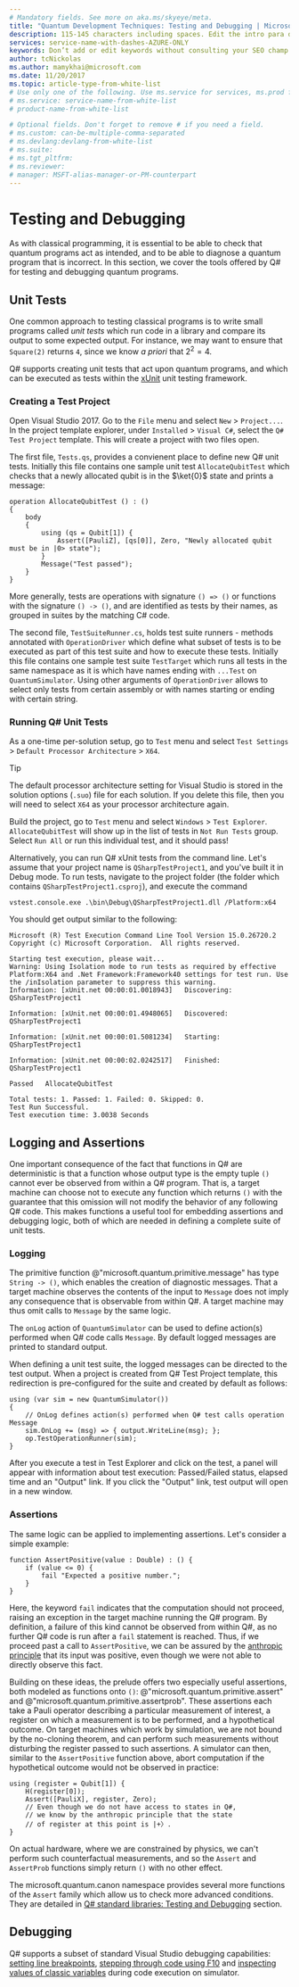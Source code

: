 ```yaml
---
# Mandatory fields. See more on aka.ms/skyeye/meta.
title: "Quantum Development Techniques: Testing and Debugging | Microsoft Docs"
description: 115-145 characters including spaces. Edit the intro para describing article intent to fit here. This abstract displays in the search result.
services: service-name-with-dashes-AZURE-ONLY 
keywords: Don’t add or edit keywords without consulting your SEO champ.
author: tcNickolas
ms.author: mamykhai@microsoft.com
ms.date: 11/20/2017
ms.topic: article-type-from-white-list
# Use only one of the following. Use ms.service for services, ms.prod for on-prem. Remove the # before the relevant field.
# ms.service: service-name-from-white-list
# product-name-from-white-list

# Optional fields. Don't forget to remove # if you need a field.
# ms.custom: can-be-multiple-comma-separated
# ms.devlang:devlang-from-white-list
# ms.suite: 
# ms.tgt_pltfrm:
# ms.reviewer:
# manager: MSFT-alias-manager-or-PM-counterpart
---
```


# Testing and Debugging

As with classical programming, it is essential to be able to check that quantum programs act as intended, and to be able to diagnose a quantum program that is incorrect.
In this section, we cover the tools offered by Q# for testing and debugging quantum programs.

## Unit Tests

One common approach to testing classical programs is to write small programs called *unit tests* which run code in a library and compare its output to some expected output.
For instance, we may want to ensure that `Square(2)` returns `4`, since we know *a priori* that $2^2 = 4$.

Q# supports creating unit tests that act upon quantum programs, and which can be executed as tests within the [xUnit](https://xunit.github.io/) unit testing framework.

### Creating a Test Project

Open Visual Studio 2017. Go to the `File` menu and select `New` > `Project...`.
In the project template explorer, under `Installed` > `Visual C#`,
select the `Q# Test Project` template. This will create a project with two files open. 

The first file, `Tests.qs`, provides a convienent place to define new Q# unit tests.
Initially this file contains one sample unit test `AllocateQubitTest` which checks that a newly allocated qubit is in the $\ket{0}$ state and prints a message:

```qsharp
operation AllocateQubitTest () : ()
{
    body
    {
        using (qs = Qubit[1]) {
            Assert([PauliZ], [qs[0]], Zero, "Newly allocated qubit must be in |0> state");
        }
        Message("Test passed");
    }
}
```

More generally, tests are operations with signature `() => ()` or functions with the signature `() -> ()`, and are identified as tests by their names, as grouped in suites by the matching C# code.

The second file, `TestSuiteRunner.cs`, holds test suite runners - methods annotated with `OperationDriver` which define what subset of tests is to be executed as part of this test suite and how to execute these tests. Initially this file contains one sample test suite `TestTarget` which runs all tests in the same namespace as it is which have names ending with `...Test` on `QuantumSimulator`. Using other arguments of `OperationDriver` allows to select only tests from certain assembly or with names starting or ending with certain string.

### Running Q# Unit Tests

As a one-time per-solution setup, go to `Test` menu and select `Test Settings` > `Default Processor Architecture` > `X64`.

> [!TIP]
> The default processor architecture setting for Visual Studio is stored in the solution options (`.suo`) file for each solution.
> If you delete this file, then you will need to select `X64` as your processor architecture again.

Build the project, go to `Test` menu and select `Windows` > `Test Explorer`. `AllocateQubitTest` will show up in the list of tests in `Not Run Tests` group. Select `Run All` or run this individual test, and it should pass!

Alternatively, you can run Q# xUnit tests from the command line. Let's assume that your project name is `QSharpTestProject1`, and you've built it in Debug mode. To run tests, navigate to the project folder (the folder which contains `QSharpTestProject1.csproj`), and execute the command

```
vstest.console.exe .\bin\Debug\QSharpTestProject1.dll /Platform:x64
```

You should get output similar to the following:

```
Microsoft (R) Test Execution Command Line Tool Version 15.0.26720.2
Copyright (c) Microsoft Corporation.  All rights reserved.

Starting test execution, please wait...
Warning: Using Isolation mode to run tests as required by effective Platform:X64 and .Net Framework:Framework40 settings for test run. Use the /inIsolation parameter to suppress this warning.
Information: [xUnit.net 00:00:01.0018943]   Discovering: QSharpTestProject1

Information: [xUnit.net 00:00:01.4948065]   Discovered:  QSharpTestProject1

Information: [xUnit.net 00:00:01.5081234]   Starting:    QSharpTestProject1

Information: [xUnit.net 00:00:02.0242517]   Finished:    QSharpTestProject1

Passed   AllocateQubitTest

Total tests: 1. Passed: 1. Failed: 0. Skipped: 0.
Test Run Successful.
Test execution time: 3.0038 Seconds
```

## Logging and Assertions

One important consequence of the fact that functions in Q# are deterministic is that a function whose output type is the empty tuple `()` cannot ever be observed from within a Q# program.
That is, a target machine can choose not to execute any function which returns `()` with the guarantee that this omission will not modify the behavior of any following Q# code.
This makes functions a useful tool for embedding assertions and debugging logic, both of which are needed in defining a complete suite of unit tests.

### Logging

The primitive function @"microsoft.quantum.primitive.message" has type `String -> ()`, which enables the creation of diagnostic messages.
That a target machine observes the contents of the input to `Message` does not imply any consequence that is observable from within Q#.
A target machine may thus omit calls to `Message` by the same logic.

The `onLog` action of `QuantumSimulator` can be used to define action(s) performed when Q# code calls `Message`. By default logged messages are printed to standard output.

When defining a unit test suite, the logged messages can be directed to the test output. When a project is created from Q# Test Project template, this redirection is pre-configured for the suite and created by default as follows:

```
using (var sim = new QuantumSimulator())
{
    // OnLog defines action(s) performed when Q# test calls operation Message
    sim.OnLog += (msg) => { output.WriteLine(msg); };
    op.TestOperationRunner(sim);
}
```

After you execute a test in Test Explorer and click on the test, a panel will appear with information about test execution: Passed/Failed status, elapsed time and an "Output" link. If you click the "Output" link, test output will open in a new window.

### Assertions

The same logic can be applied to implementing assertions. Let's consider a simple example:

```
function AssertPositive(value : Double) : () {
    if (value <= 0) {
        fail "Expected a positive number.";
    }
}
```

Here, the keyword `fail` indicates that the computation should not proceed, raising an exception in the target machine running the Q# program.
By definition, a failure of this kind cannot be observed from within Q#, as no further Q# code is run after a `fail` statement is reached.
Thus, if we proceed past a call to `AssertPositive`, we can be assured by the [anthropic principle](https://www.scottaaronson.com/democritus/lec17.html) that its input was positive, even though we were not able to directly observe this fact.

Building on these ideas, the prelude offers two especially useful assertions, both modeled as functions onto `()`: @"microsoft.quantum.primitive.assert" and @"microsoft.quantum.primitive.assertprob".
These assertions each take a Pauli operator describing a particular measurement of interest, a register on which a measurement is to be performed, and a hypothetical outcome.
On target machines which work by simulation, we are not bound by the no-cloning theorem, and can perform such measurements without disturbing the register passed to such assertions.
A simulator can then, similar to the `AssertPositive` function above, abort computation if the hypothetical outcome would not be observed in practice:
<!--- TODO: in para above [no-cloning theorm](TODO: link to glossary)--->
<!-- TODO: check that this code is correct. -->

```
using (register = Qubit[1]) {
    H(register[0]);
    Assert([PauliX], register, Zero);
    // Even though we do not have access to states in Q#,
    // we know by the anthropic principle that the state
    // of register at this point is |+〉.
}
```

On actual hardware, where we are constrained by physics, we can't perform such counterfactual measurements, and so the `Assert` and `AssertProb` functions simply return `()` with no other effect.

The microsoft.quantum.canon namespace provides several more functions of the `Assert` family which allow us to check more advanced conditions. They are detailed in [Q# standard libraries: Testing and Debugging](libraries/testing.md) section.
<!-- TODO: link to @"microsoft.quantum.canon" -->

## Debugging

Q# supports a subset of standard Visual Studio debugging capabilities: [setting line breakpoints](https://docs.microsoft.com/en-us/visualstudio/debugger/using-breakpoints), [stepping through code using F10](https://docs.microsoft.com/en-us/visualstudio/debugger/navigating-through-code-with-the-debugger) and [inspecting values of classic variables](https://docs.microsoft.com/en-us/visualstudio/debugger/autos-and-locals-windows) during code execution on simulator.
